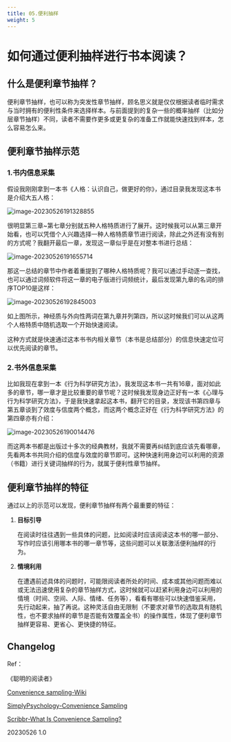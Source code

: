 ```yaml
---
title: 05.便利抽样
weight: 5
---
```




# 如何通过便利抽样进行书本阅读？

## 什么是便利章节抽样？

便利章节抽样，也可以称为突发性章节抽样，顾名思义就是仅仅根据读者临时需求与当时拥有的便利性条件来选择样本。与前面提到的复杂一些的概率抽样（比如分层章节抽样）不同，读者不需要作更多或更复杂的准备工作就能快速找到样本，怎么容易怎么来。

## 便利章节抽样示范

### 1.书内信息采集

假设我刚刚拿到一本书《人格：认识自己，做更好的你》，通过目录我发现这本书是介绍大五人格：

![image-20230526191328855](https://pbox.online/202305261913996.png)

很明显第三章~第七章分别就五种人格特质进行了展开。这时候我可以从第三章开始看，也可以凭借个人兴趣选择一种人格特质章节进行阅读，除此之外还有没有别的方式呢？我翻开最后一章，发现这一章似乎是在对整本书进行总结：

![image-20230526191655714](https://pbox.online/202305261916744.png)

那这一总结的章节中作者着重提到了哪种人格特质呢？我可以通过手动逐一查找，也可以通过词频软件将这一章的电子版进行词频统计，最后发现第九章的名词的排序TOP10是这样：

![image-20230526192845003](https://pbox.online/202305261928030.png)

如上图所示，神经质与外向性两词在第九章并列第四，所以这时候我们可以从这两个人格特质中随机选取一个开始快速阅读。

这种方式就是快速通过这本书书内相关章节（本书是总结部分）的信息快速定位可以优先阅读的章节。



### 2.书外信息采集

比如我现在拿到一本《行为科学研究方法》，我发现这本书一共有16章，面对如此多的章节，哪一章才是比较重要的章节呢？这时候我发现身边正好有一本《心理与行为科学研究方法》，于是我快速拿起这本书，翻开它的目录，发现该书第四章与第五章谈到了效度与信度两个概念，而这两个概念正好在《行为科学研究方法》的第四章亦有介绍：

![image-20230526190014476](https://pbox.online/202305261900504.png)

而这两本书都是出版过十多次的经典教材，我就不需要再纠结到底应该先看哪章，先看两本书共同介绍的信度与效度的章节即可。这种快速利用身边可以利用的资源（书籍）进行关键词抽样的行为，就属于便利性章节抽样。



## 便利章节抽样的特征

通过以上的示范可以发现，便利章节抽样有两个最重要的特征：

1. **目标引导**

   在阅读时往往遇到一些具体的问题，比如阅读时应该阅读这本书的哪一部分、写作时应该引用哪本书的哪一章节等，这些问题可以关联激活便利抽样的行为。

2. **情境利用**

   在遭遇前述具体的问题时，可能限阅读者所处的时间、成本或其他问题而难以或无法迅速使用复杂的章节抽样方式，这时候就可以赶紧利用身边可以利用的情境（时间、空间、人际、情绪、任务等），看看有哪些可以快速借鉴采用，先行动起来，抽了再说。这种灵活自由无限制（不要求对章节的选取具有随机性，也不要求抽样的章节是否能有效覆盖全书）的操作属性，体现了便利章节抽样更容易、更省心、更快捷的特征。



## Changelog

Ref：

《聪明的阅读者》

[Convenience sampling-Wiki](https://en.wikipedia.org/wiki/Convenience_sampling)

[SimplyPsychology-Convenience Sampling](https://www.simplypsychology.org/convenience-sampling.html)

[Scribbr-What Is Convenience Sampling?](https://www.scribbr.com/methodology/convenience-sampling/)



20230526 1.0







